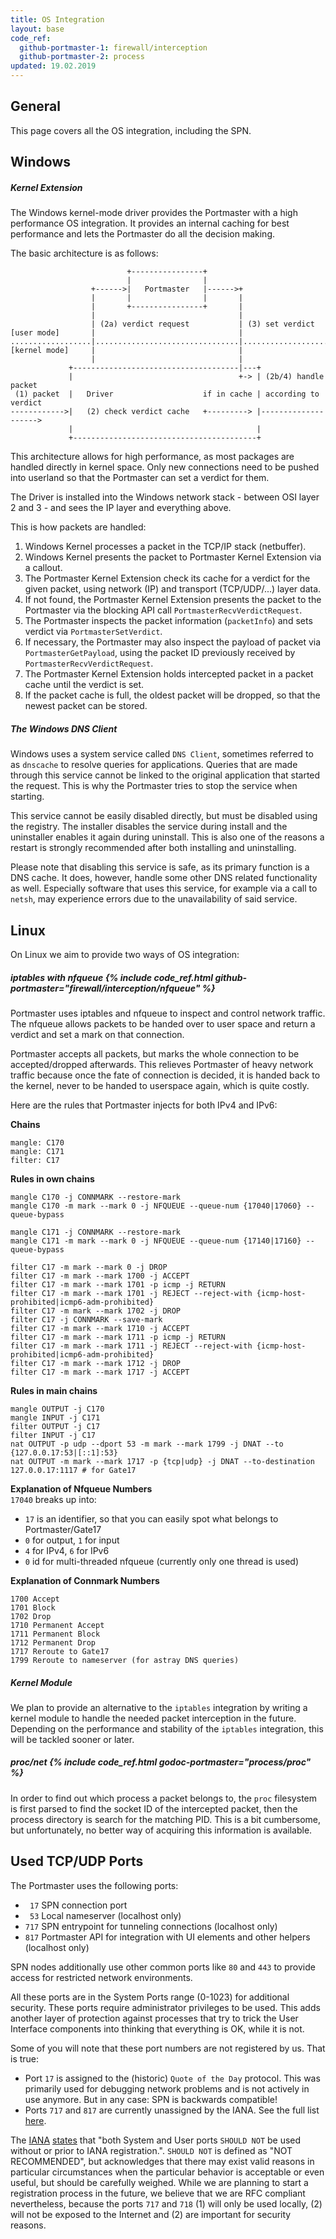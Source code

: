 ```yaml
---
title: OS Integration
layout: base
code_ref:
  github-portmaster-1: firewall/interception
  github-portmaster-2: process
updated: 19.02.2019
---
```


## General

This page covers all the OS integration, including the SPN.

## Windows

##### Kernel Extension

The Windows kernel-mode driver provides the Portmaster with a high performance OS integration.
It provides an internal caching for best performance and lets the Portmaster do all the decision making.

The basic architecture is as follows:

```
                          +----------------+
                          |                |
                  +------>|   Portmaster   |------>+
                  |       |                |       |
                  |       +----------------+       |
                  |                                |
                  | (2a) verdict request           | (3) set verdict
[user mode]       |                                |
..................|................................|........................
[kernel mode]     |                                |
                  |                                |
             +-------------------------------------|---+
             |                                     +-> | (2b/4) handle packet
 (1) packet  |   Driver                    if in cache | according to verdict
------------>|   (2) check verdict cache   +---------> |-------------------->
             |                                         |
             +-----------------------------------------+
```

This architecture allows for high performance, as most packages are handled directly in kernel space.
Only new connections need to be pushed into userland so that the Portmaster can set a verdict for them.

The Driver is installed into the Windows network stack - between OSI layer 2 and 3 - and sees the IP layer and everything above.

This is how packets are handled:

1.  Windows Kernel processes a packet in the TCP/IP stack (netbuffer).
2.  Windows Kernel presents the packet to Portmaster Kernel Extension via a callout.
3.  The Portmaster Kernel Extension check its cache for a verdict for the given packet, using network (IP) and transport (TCP/UDP/...) layer data.
4.  If not found, the Portmaster Kernel Extension presents the packet to the Portmaster via the blocking API call `PortmasterRecvVerdictRequest`.
5.  The Portmaster inspects the packet information (`packetInfo`) and sets verdict via `PortmasterSetVerdict`.
6.  If necessary, the Portmaster may also inspect the payload of packet via `PortmasterGetPayload`, using the packet ID previously received by `PortmasterRecvVerdictRequest`.
7.  The Portmaster Kernel Extension holds intercepted packet in a packet cache until the verdict is set.
8.  If the packet cache is full, the oldest packet will be dropped, so that the newest packet can be stored.

##### The Windows DNS Client

Windows uses a system service called `DNS Client`, sometimes referred to as `dnscache` to resolve queries for applications.
Queries that are made through this service cannot be linked to the original application that started the request. This is why the Portmaster tries to stop the service when starting.

This service cannot be easily disabled directly, but must be disabled using the registry.
The installer disables the service during install and the uninstaller enables it again during uninstall.
This is also one of the reasons a restart is strongly recommended after both installing and uninstalling.

Please note that disabling this service is safe, as its primary function is a DNS cache. It does, however, handle some other DNS related functionality as well. Especially software that uses this service, for example via a call to `netsh`, may experience errors due to the unavailability of said service.

## Linux

On Linux we aim to provide two ways of OS integration:

##### iptables with nfqueue {% include code_ref.html github-portmaster="firewall/interception/nfqueue" %}

Portmaster uses iptables and nfqueue to inspect and control network traffic. The nfqueue allows packets to be handed over to user space and return a verdict and set a mark on that connection.

Portmaster accepts all packets, but marks the whole connection to be accepted/dropped afterwards. This relieves Portmaster of heavy network traffic because once the fate of connection is decided, it is handed back to the kernel, never to be handed to userspace again, which is quite costly.

Here are the rules that Portmaster injects for both IPv4 and IPv6:

__Chains__
```
mangle: C170
mangle: C171
filter: C17
```

__Rules in own chains__
```
mangle C170 -j CONNMARK --restore-mark
mangle C170 -m mark --mark 0 -j NFQUEUE --queue-num {17040|17060} --queue-bypass

mangle C171 -j CONNMARK --restore-mark
mangle C171 -m mark --mark 0 -j NFQUEUE --queue-num {17140|17160} --queue-bypass

filter C17 -m mark --mark 0 -j DROP
filter C17 -m mark --mark 1700 -j ACCEPT
filter C17 -m mark --mark 1701 -p icmp -j RETURN
filter C17 -m mark --mark 1701 -j REJECT --reject-with {icmp-host-prohibited|icmp6-adm-prohibited}
filter C17 -m mark --mark 1702 -j DROP
filter C17 -j CONNMARK --save-mark
filter C17 -m mark --mark 1710 -j ACCEPT
filter C17 -m mark --mark 1711 -p icmp -j RETURN
filter C17 -m mark --mark 1711 -j REJECT --reject-with {icmp-host-prohibited|icmp6-adm-prohibited}
filter C17 -m mark --mark 1712 -j DROP
filter C17 -m mark --mark 1717 -j ACCEPT
```

__Rules in main chains__
```
mangle OUTPUT -j C170
mangle INPUT -j C171
filter OUTPUT -j C17
filter INPUT -j C17
nat OUTPUT -p udp --dport 53 -m mark --mark 1799 -j DNAT --to {127.0.0.17:53|[::1]:53}
nat OUTPUT -m mark --mark 1717 -p {tcp|udp} -j DNAT --to-destination 127.0.0.17:1117 # for Gate17
```

__Explanation of Nfqueue Numbers__  
`17040` breaks up into:
- `17` is an identifier, so that you can easily spot what belongs to Portmaster/Gate17
- `0` for output, `1` for input
- `4` for IPv4, `6` for IPv6
- `0` id for multi-threaded nfqueue (currently only one thread is used)

__Explanation of Connmark Numbers__  
```
1700 Accept
1701 Block
1702 Drop
1710 Permanent Accept
1711 Permanent Block
1712 Permanent Drop
1717 Reroute to Gate17
1799 Reroute to nameserver (for astray DNS queries)
```

##### Kernel Module

We plan to provide an alternative to the `iptables` integration by writing a kernel module to handle the needed packet interception in the future.
Depending on the performance and stability of the `iptables` integration, this will be tackled sooner or later.

##### proc/net {% include code_ref.html godoc-portmaster="process/proc" %}

In order to find out which process a packet belongs to, the `proc` filesystem is first parsed to find the socket ID of the intercepted packet, then the process directory is search for the matching PID.
This is a bit cumbersome, but unfortunately, no better way of acquiring this information is available.

## Used TCP/UDP Ports

The Portmaster uses the following ports:
- ` 17` SPN connection port
- ` 53` Local nameserver (localhost only)
- `717` SPN entrypoint for tunneling connections (localhost only)
- `817` Portmaster API for integration with UI elements and other helpers (localhost only)

SPN nodes additionally use other common ports like `80` and `443` to provide access for restricted network environments.

All these ports are in the System Ports range (0-1023) for additional security. These ports require administrator privileges to be used. This adds another layer of protection against processes that try to trick the User Interface components into thinking that everything is OK, while it is not.

Some of you will note that these port numbers are not registered by us. That is true:
- Port `17` is assigned to the (historic) `Quote of the Day` protocol. This was primarily used for debugging network problems and is not actively in use anymore. But in any case: SPN is backwards compatible!
- Ports `717` and `817` are currently unassigned by the IANA.
See the full list [here](https://www.iana.org/assignments/service-names-port-numbers/service-names-port-numbers.xhtml).

The [IANA](https://www.iana.org/) [states](https://www.iana.org/assignments/service-names-port-numbers/service-names-port-numbers.xhtml) that "both System and User ports `SHOULD NOT` be used without or prior to IANA registration.". `SHOULD NOT` is defined as "NOT RECOMMENDED", but acknowledges that there may exist valid reasons in particular circumstances when the particular behavior is acceptable or even useful, but should be carefully weighed. While we are planning to start a registration process in the future, we believe that we are RFC compliant nevertheless, because the ports `717` and `718` (1) will only be used locally, (2) will not be exposed to the Internet and (2) are important for security reasons.
